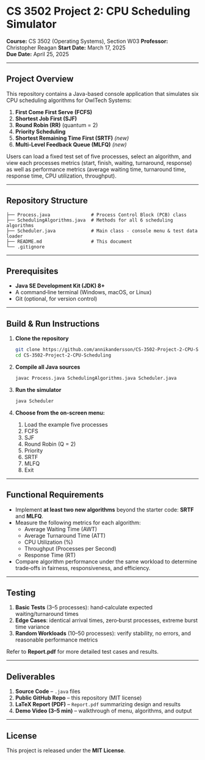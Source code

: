 # CS 3502 Project 2: CPU Scheduling Simulator

**Course:** CS 3502 (Operating Systems), Section W03 
**Professor:** Christopher Reagan
**Start Date:** March 17, 2025  
**Due Date:** April 25, 2025  

---

## Project Overview

This repository contains a Java-based console application that simulates six CPU scheduling algorithms for OwlTech Systems:

1. **First Come First Serve (FCFS)**
2. **Shortest Job First (SJF)**
3. **Round Robin (RR)** (quantum = 2)
4. **Priority Scheduling**
5. **Shortest Remaining Time First (SRTF)** *(new)*
6. **Multi-Level Feedback Queue (MLFQ)** *(new)*

Users can load a fixed test set of five processes, select an algorithm, and view each processes metrics (start, finish, waiting, turnaround, response) as well as performance metrics (average waiting time, turnaround time, response time, CPU utilization, throughput).

---

## Repository Structure

```
├── Process.java               # Process Control Block (PCB) class
├── SchedulingAlgorithms.java  # Methods for all 6 scheduling algorithms
├── Scheduler.java             # Main class - console menu & test data loader
├── README.md                  # This document
└── .gitignore                 
```

---

## Prerequisites

- **Java SE Development Kit (JDK) 8+**
- A command‑line terminal (Windows, macOS, or Linux)
- Git (optional, for version control)

---

## Build & Run Instructions

1. **Clone the repository**
   ```bash
   git clone https://github.com/annikandersson/CS-3502-Project-2-CPU-Scheduling.git
   cd CS-3502-Project-2-CPU-Scheduling
   ```

2. **Compile all Java sources**
   ```bash
   javac Process.java SchedulingAlgorithms.java Scheduler.java
   ```

3. **Run the simulator**
   ```bash
   java Scheduler
   ```

4. **Choose from the on-screen menu:**
   1. Load the example five processes
   2. FCFS
   3. SJF
   4. Round Robin (Q = 2)
   5. Priority
   6. SRTF
   7. MLFQ
   0. Exit

---

## Functional Requirements

- Implement **at least two new algorithms** beyond the starter code: **SRTF** and **MLFQ**.
- Measure the following metrics for each algorithm:
  - Average Waiting Time (AWT)
  - Average Turnaround Time (ATT)
  - CPU Utilization (%)
  - Throughput (Processes per Second)
  - Response Time (RT)
- Compare algorithm performance under the same workload to determine trade‑offs in fairness, responsiveness, and efficiency.

---

## Testing

1. **Basic Tests** (3–5 processes): hand‑calculate expected waiting/turnaround times
2. **Edge Cases**: identical arrival times, zero‑burst processes, extreme burst time variance
3. **Random Workloads** (10–50 processes): verify stability, no errors, and reasonable performance metrics

Refer to **Report.pdf** for more detailed test cases and results.

---

## Deliverables

1. **Source Code** – `.java` files
2. **Public GitHub Repo** – this repository (MIT license)
3. **LaTeX Report (PDF)** – `Report.pdf` summarizing design and results
4. **Demo Video (3–5 min)** – walkthrough of menu, algorithms, and output

---

## License

This project is released under the **MIT License**.



